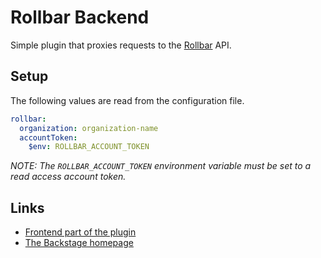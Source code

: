 # Rollbar Backend

Simple plugin that proxies requests to the [Rollbar](https://rollbar.com) API.

## Setup

The following values are read from the configuration file.

```yaml
rollbar:
  organization: organization-name
  accountToken:
    $env: ROLLBAR_ACCOUNT_TOKEN
```

_NOTE: The `ROLLBAR_ACCOUNT_TOKEN` environment variable must be set to a read
access account token._

## Links

- [Frontend part of the plugin](https://github.com/BESTSELLER/backstage/tree/master/plugins/rollbar)
- [The Backstage homepage](https://backstage.io)
